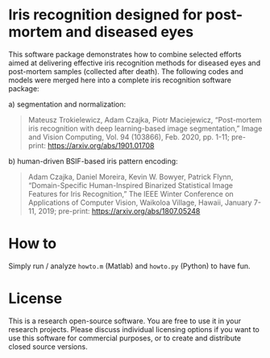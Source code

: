 # Iris recognition designed for post-mortem and diseased eyes

This software package demonstrates how to combine selected efforts aimed at delivering effective iris recognition methods for diseased eyes and post-mortem samples (collected after death). The following codes and models were merged here into a complete iris recognition software package:

a) segmentation and normalization:
> Mateusz Trokielewicz, Adam Czajka, Piotr Maciejewicz, “Post-mortem iris recognition with deep learning-based image segmentation,” Image and Vision Computing, Vol. 94 (103866), Feb. 2020, pp. 1-11; pre-print: https://arxiv.org/abs/1901.01708

b) human-driven BSIF-based iris pattern encoding:
> Adam Czajka, Daniel Moreira, Kevin W. Bowyer, Patrick Flynn, “Domain-Specific Human-Inspired Binarized Statistical Image Features for Iris Recognition,” The IEEE Winter Conference on Applications of Computer Vision, Waikoloa Village, Hawaii, January 7-11, 2019; pre-print: https://arxiv.org/abs/1807.05248

# How to

Simply run / analyze `howto.m` (Matlab) and `howto.py` (Python) to have fun.

# License

This is a research open-source software. You are free to use it in your research projects. Please discuss individual licensing options if you want to use this software for commercial purposes, or to create and distribute closed source versions.
